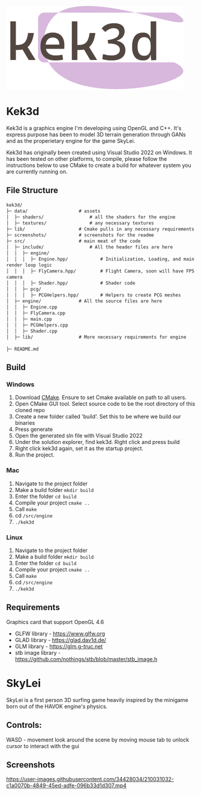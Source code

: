![Kek3d logo](screenshots/Logo12-29-2022.png)
# Kek3d

Kek3d is a graphics engine I'm developing using OpenGL and C++. It's express purpose has been to model 3D terrain generation through GANs and as the properietary engine for the game SkyLei.

Kek3d has originally been created using Visual Studio 2022 on Windows. It has been tested on other platforms, to compile, please follow the instructions below to use CMake to create a build for whatever system you are currently running on. 

## File Structure
```
kek3d/
├─ data/                   # assets
│  ├─ shaders/                 # all the shaders for the engine
│  ├─ textures/                # any necessary textures
├─ lib/                    # Cmake pulls in any necessary requirements
├─ screenshots/            # screenshots for the readme
├─ src/                    # main meat of the code
│  ├─ include/                 # All the header files are here            
│  │  ├─ engine/ 
│  │  │  ├─ Engine.hpp/            # Initialization, Loading, and main render loop logic
│  │  │  ├─ FlyCamera.hpp/         # Flight Camera, soon will have FPS camera
│  │  │  ├─ Shader.hpp/            # Shader code
│  │  ├─ pcg/ 
│  │  │  ├─ PCGHelpers.hpp/        # Helpers to create PCG meshes
│  ├─ engine/              # All the source files are here
│  │  ├─ Engine.cpp          
│  │  ├─ FlyCamera.cpp
│  │  ├─ main.cpp   
│  │  ├─ PCGHelpers.cpp        
│  │  ├─ Shader.cpp
│  ├─ lib/                 # More necessary requirements for engine

├─ README.md
```

## Build

### Windows
1) Download [CMake](https://cmake.org/download/). Ensure to set Cmake available on path to all users.
2) Open CMake GUI tool. Select source code to be the root directory of this cloned repo
3) Create a new folder called 'build'. Set this to be where we build our binaries
4) Press generate
5) Open the generated sln file with Visual Studio 2022
6) Under the solution explorer, find kek3d. Right click and press build
7) Right click kek3d again, set it as the startup project. 
8) Run the project.

### Mac
1) Navigate to the project folder
2) Make a build folder `mkdir build`  
3) Enter the folder `cd build`
4) Compile your project `cmake ..`
5) Call `make`
6) cd `/src/engine`
7) `./kek3d`

### Linux
1) Navigate to the project folder
2) Make a build folder `mkdir build`  
3) Enter the folder `cd build`
4) Compile your project `cmake ..`
5) Call `make`
6) cd `/src/engine`
7) `./kek3d`

## Requirements
Graphics card that support OpenGL 4.6

* GLFW library - https://www.glfw.org
* GLAD library - https://glad.dav1d.de/
* GLM library - https://glm.g-truc.net
* stb image library - https://github.com/nothings/stb/blob/master/stb_image.h

# SkyLei
SkyLei is a first person 3D surfing game heavily inspired by the minigame born out of the HAVOK engine's physics.

## Controls:
WASD - movement 
look around the scene by moving mouse
tab to unlock cursor to interact with the gui


## Screenshots

https://user-images.githubusercontent.com/34428034/210031032-c1a0070b-4849-45ed-adfe-096b33d1d307.mp4

